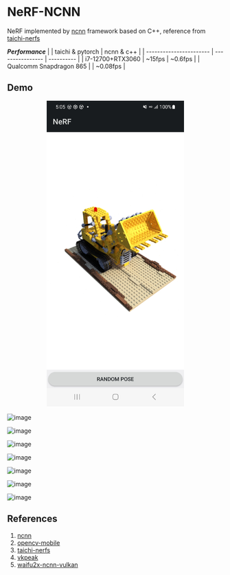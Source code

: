# NeRF-NCNN

NeRF implemented by [ncnn](https://github.com/Tencent/ncnn) framework based on C++, reference from [taichi-nerfs](https://github.com/taichi-dev/taichi-nerfs)

***Performance***
|                         | taichi & pytorch | ncnn & c++ |
| ----------------------- | ---------------- | ---------- |
| i7-12700+RTX3060        | ~15fps           | ~0.6fps    |
| Qualcomm Snapdragon 865 |                  | ~0.08fps   |


## Demo

<p align="center">
  <img src="./resources/android.jpg" width="320x">
</p>

![image](./resources/Chair.gif)

![image](./resources/Ficus.gif)

![image](./resources/Hotdog.gif)

![image](./resources/Lego.gif)

![image](./resources/Materials.gif)

![image](./resources/Mic.gif)

![image](./resources/Ship.gif)


## References

1. [ncnn](https://github.com/Tencent/ncnn)
2. [opencv-mobile](https://github.com/nihui/opencv-mobile)
3. [taichi-nerfs](https://github.com/taichi-dev/taichi-nerfs)
4. [vkpeak](https://github.com/nihui/vkpeak)
5. [waifu2x-ncnn-vulkan](https://github.com/nihui/waifu2x-ncnn-vulkan)
